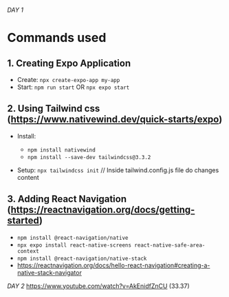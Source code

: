 *DAY 1*
# Commands used 


## 1. Creating Expo Application 
- Create: `npx create-expo-app my-app`
- Start: `npm run start` OR `npx expo start`

## 2. Using Tailwind css (https://www.nativewind.dev/quick-starts/expo)
- Install:
    - `npm install nativewind`
    - `npm install --save-dev tailwindcss@3.3.2`

- Setup:
`npx tailwindcss init` // Inside tailwind.config.js file do changes content

## 3. Adding React Navigation (https://reactnavigation.org/docs/getting-started)
- `npm install @react-navigation/native`
- `npx expo install react-native-screens react-native-safe-area-context`
- `npm install @react-navigation/native-stack`
- https://reactnavigation.org/docs/hello-react-navigation#creating-a-native-stack-navigator

*DAY 2*
https://www.youtube.com/watch?v=AkEnidfZnCU (33.37)